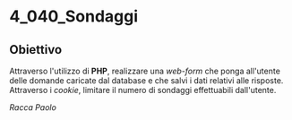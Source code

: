# 4_040_Sondaggi
## Obiettivo
Attraverso l'utilizzo di **PHP**, realizzare una *web-form* che ponga all'utente delle domande caricate dal database e che salvi i dati relativi alle risposte. Attraverso i *cookie*, limitare il numero di sondaggi effettuabili dall'utente.

*Racca Paolo*
